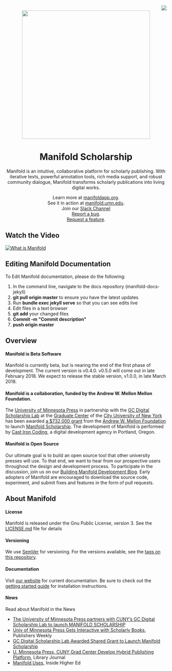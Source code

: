 <div align="right">
    <a href="https://travis-ci.org/ManifoldScholar/manifold"><img src="https://travis-ci.org/ManifoldScholar/manifold.svg?branch=master" /></a> 
</div>
<div align="center">
    <img src="https://storage.googleapis.com/manifold-assets/readme-art.gif" width="400" /><br />
    <h1>
        Manifold Scholarship
    </h1>
</div>

<p align="center">
    Manifold is an intuitive, collaborative platform for scholarly publishing. With iterative texts, powerful annotation tools, rich media support, and robust community dialogue, Manifold transforms scholarly publications into living digital works. 
</p>

<p align="center">
    Learn more at <a href="https://manifoldapp.org">manifoldapp.org</a>.<br />
    See it in action at <a href="https://manifold.umn.edu">manifold.umn.edu</a>.<br />
    Join our <a href="https://manifold-slackin.herokuapp.com/">Slack Channel</a><br />
    <a href="https://github.com/ManifoldScholar/manifold/issues/new?template=bugs.md">Report a bug</a>.<br />
    <a href="https://github.com/ManifoldScholar/manifold/issues/new?template=features.md">Request a feature</a>.
</p>

## Watch the Video

[![What is Manifold](https://i.vimeocdn.com/video/674811296.webp?mw=960&mh=540)](https://vimeo.com/249096229)

## Editing Manifold Documentation
To Edit Manifold documentation, please do the following:
1. In the command line, navigate to the docs repository (manifold-docs-jekyll) 
2. **git pull origin master** to ensure you have the latest updates
3. Run **bundle exec jekyll serve** so that you can see edits live
4. Edit files in a text browser
5. **git add** your changed files
6. **Commit -m "Commit description"**
7. **push origin master**

## Overview

#### Manifold is Beta Software
Manifold is currently beta, but is nearing the end of the first phase of development. The current version is v0.4.0. v0.5.0 will come out in late February 2018. We expect to release the stable version, v1.0.0, in late March 2018. 

#### Manifold is a collaboration, funded by the Andrew W. Mellon Mellon Foundation.

The [University of Minnesota Press](https://www.upress.umn.edu) in partnership with the [GC Digital Scholarship Lab](https://gcdsl.commons.gc.cuny.edu/) at the [Graduate Center](http://www.gc.cuny.edu/Home) of the [City University of New York](http://cuny.edu) has been awarded [a $732,000 grant](https://mellon.org/grants/grants-database/grants/university-of-minnesota-at-twin-cities/11500644/) from the [Andrew W. Mellon Foundation](https://mellon.org) to launch [Manifold Scholarship](http://manifold.umn.edu). The development of Manifold is performed by [Cast Iron Coding](http://castironcoding.com), a digital development agency in Portland, Oregon.

#### Manifold is Open Source

Our ultimate goal is to build an open source tool that other university presses will use. To that end, we want to hear from our prospective users throughout the design and development process. To participate in the discussion, join us on our [Building Manifold Development Blog](http://blog.manifoldapp.org). Early adopters of Manifold are encouraged to download the source code, experiment, and submit fixes and features in the form of pull requests.

## About Manifold

#### License

Manifold is released under the Gnu Public License, version 3. See the [LICENSE.md](LICENSE.md) file for details

#### Versioning

We use [SemVer](http://semver.org/) for versioning. For the versions available, see the [tags on this repository](https://github.com/ManifoldScholar/manifold/tags). 

#### Documentation

Visit [our website](https://manifoldapp.org/docs/README) for current documentation. Be sure to check out the [getting started guide](https://manifoldapp.org/docs/contents/getting_started/README) for installation instructions.

#### News

Read about Manifold in the News

* [The University of Minnesota Press partners with CUNY’s GC Digital Scholarship Lab to launch MANIFOLD SCHOLARSHIP](https://www.upress.umn.edu/press/press-releases/manifold-scholarship)
* [Univ of Minnesota Press Gets Interactive with Scholarly Books](http://www.publishersweekly.com/pw/by-topic/industry-news/publisher-news/article/66371-univ-of-minnesota-press-gets-interactive-with-scholarly-books.html), Publishers Weekly
* [GC Digital Scholarship Lab Awarded Shared Grant to Launch Manifold Scholarship](http://www.gc.cuny.edu/News/GC-News/Detail?id=30695#sthash.5Q1m0NQP.dpuf)
* [U. Minnesota Press, CUNY Grad Center Develop Hybrid Publishing Platform](http://lj.libraryjournal.com/2015/05/publishing/u-minnesota-press-cuny-grad-center-develop-hybrid-publishing-platform/), Library Journal
* [Manifold Uses](https://www.insidehighered.com/news/2017/04/07/hybrid-publishing-platform-manifold-enters-public-beta-phase), Inside Higher Ed